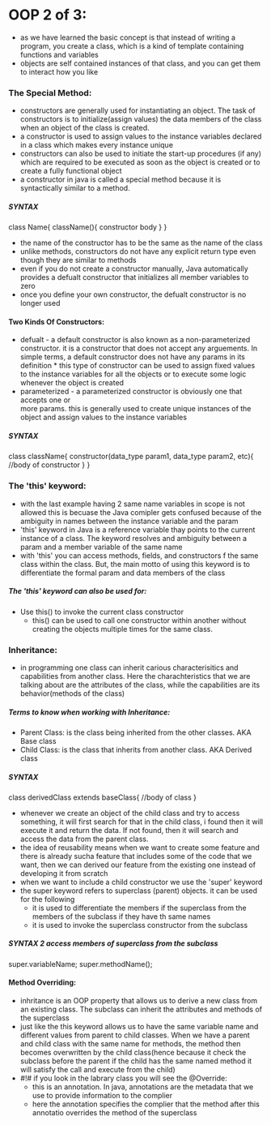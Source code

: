 # OOP 2 of 3: 
- as we have learned the basic concept is that instead of writing a program, you 
    create a class, which is a kind of template containing functions and variables
- objects are self contained instances of that class, and you can get them to 
    interact how you like
### The Special Method:
- constructors are generally used for instantiating an object. The task of 
    constructors is to initialize(assign values) the data members of the class when an object of the class is created.
- a constructor is used to assign values to the instance variables declared in a 
    class which makes every instance unique
- constructors can also be used to initiate the start-up procedures (if any) which 
    are required to be executed as soon as the object is created or to create a fully functional object
- a constructor in java is called a special method because it is syntactically 
    similar to a method. 
##### SYNTAX #####
class Name{
    className(){
        constructor body
    }
}
* the name of the constructor has to be the same as the name of the class
* unlike methods, constructors do not have any explicit return type even though they 
    are similar to methods
* even if you do not create a constructor manually, Java automatically provides a 
    defualt constructor that initializes all member variables to zero
* once you define your own constructor, the defualt constructor is no longer used
#### Two Kinds Of Constructors:
* defualt - a default constructor is also known as a non-parameterized constructor. 
        it is a constructor that does not accept any arguements. In simple terms, a default constructor does not have any params in its definition
        * this type of constructor can be used to assign fixed values to the instance variables for all the objects or to execute some logic whenever the object is created
* parameterized - a parameterized constructor is obviously one that accepts one or    
        more params. this is generally used to create unique instances of the object and assign values to the instance variables
##### SYNTAX #####
class className{
    constructor(data_type param1, data_type param2, etc){
        //body of constructor
    }
}

### The 'this' keyword:
- with the last example having 2 same name variables in scope is not 
    allowed this is becuase the Java comipler gets confused because of the ambiguity in names between the instance variable and the param 
- 'this' keyword in Java is a reference variable thay points to the 
    current instance of a class. The keyword resolves and ambiguity between a param and a member variable of the same name
- with 'this' you can access methods, fields, and constructors f the same 
    class within the class. But, the main motto of using this keyword is to differentiate the formal param and data members of the class 

##### The 'this' keyword can also be used for:
* Use this() to invoke the current class constructor
    - this() can be used to call one constructor within another without creating the objects multiple times for the same class. 

### Inheritance:
- in programming one class can inherit carious characterisitics and 
    capabilities from another class. Here the charachteristics that we are talking about are the attributes of the class, while the capabilities are its behavior(methods of the class)

##### Terms to know when working with Inheritance:
* Parent Class: is the class being inherited from the other classes. AKA 
    Base class
* Child Class: is the class that inherits from another class. AKA Derived 
    class
##### SYNTAX ##### 
class derivedClass extends baseClass{
    //body of class
}
- whenever we create an object of the child class and try to access 
    something, it will first search for that in the child class, i found then it will execute it and return the data. If not found, then it will search and access the data from the parent class.
- the idea of reusability means when we want to create some feature and 
    there is already sucha feature that includes some of the code that we want, then we can derived our feature from the existing one instead of developing it from scratch
- when we want to include a child constructor we use the 'super' keyword
- the super keyword refers to superclass (parent) objects. it can be used 
    for the following
    * it is used to differentiate the members if the superclass from the members of the subclass if they have th same names
    * it is used to invoke the superclass constructor from the subclass

##### SYNTAX 2 access members of superclass from the subclass #####
super.variableName;
super.methodName();

#### Method Overriding:
- inhritance is an OOP property that allows us to derive a new class from 
    an existing class. The subclass can inherit the attributes and methods of the superclass
- just like the this keyword allows us to have the same variable name and
     different values from parent to child classes. When we have a parent and child class with the same name for methods, the method then becomes overwritten by the child class(hence because it check the subclass before the parent if the child has the same named method it will satisfy the call and execute from the child)
- #!# if you look in the labrary class you will see the @Override:
    * this is an annotation. In java, annotations are the metadata that we use to provide information to the complier
    * here the annotation specifies the complier that the method after this annotatio overrides the method of the superclass